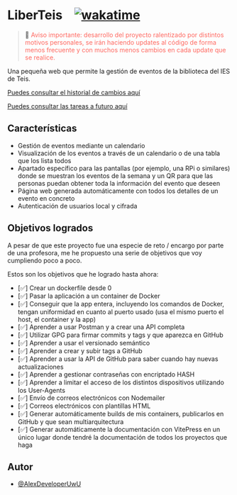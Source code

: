 # LiberTeis‎ ‎ ‎ ‎ ‎‎‎[![wakatime](https://wakatime.com/badge/github/AlexDeveloperUwU/liberteis.svg)](https://wakatime.com/badge/github/AlexDeveloperUwU/liberteis)

> 📣​ <a style="color:#FF6961;">Aviso importante: desarrollo del proyecto ralentizado por distintos motivos personales, se irán haciendo updates al código de forma menos frecuente y con muchos menos cambios en cada update que se realice.</a>

Una pequeña web que permite la gestión de eventos de la biblioteca del IES de Teis.

[Puedes consultar el historial de cambios aquí](./docs/changelog.md)

[Puedes consultar las tareas a futuro aquí](./docs/tasks.md)

## Características

- Gestión de eventos mediante un calendario
- Visualización de los eventos a través de un calendario o de una tabla que los lista todos
- Apartado específico para las pantallas (por ejemplo, una RPi o similares) donde se muestran los eventos de la semana y un QR para que las personas puedan obtener toda la información del evento que deseen
- Página web generada automáticamente con todos los detalles de un evento en concreto
- Autenticación de usuarios local y cifrada

## Objetivos logrados

A pesar de que este proyecto fue una especie de reto / encargo por parte de una profesora, me he propuesto una serie de objetivos que voy cumpliendo poco a poco.

Estos son los objetivos que he logrado hasta ahora:

- [✅] Crear un dockerfile desde 0
- [✅] Pasar la aplicación a un container de Docker
- [✅] Conseguir que la app entera, incluyendo los comandos de Docker, tengan uniformidad en cuanto al puerto usado (usa el mismo puerto el host, el container y la app)
- [✅] Aprender a usar Postman y a crear una API completa
- [✅] Utilizar GPG para firmar commits y tags y que aparezca en GitHub
- [✅] Aprender a usar el versionado semántico
- [✅] Aprender a crear y subir tags a GitHub
- [✅] Aprender a usar la API de GitHub para saber cuando hay nuevas actualizaciones
- [✅] Aprender a gestionar contraseñas con encriptado HASH
- [✅] Aprender a limitar el acceso de los distintos dispositivos utilizando los User-Agents
- [✅] Envío de correos electrónicos con Nodemailer
- [✅] Correos electrónicos con plantillas HTML
- [✅] Generar automáticamente builds de mis containers, publicarlos en GitHub y que sean multiarquitectura
- [✅] Generar automáticamente la documentación con VitePress en un único lugar donde tendré la documentación de todos los proyectos que haga

## Autor

- [@AlexDeveloperUwU](https://www.github.com/AlexDeveloperUwU)
